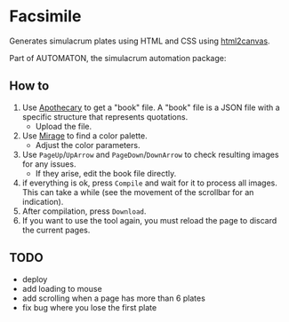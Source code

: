 # Facsimile

Generates simulacrum plates using HTML and CSS using [html2canvas](https://html2canvas.hertzen.com/).

Part of AUTOMATON, the simulacrum automation package:

## How to

1.  Use [Apothecary](https://github.com/noah-art3mis/apothecary) to get a "book" file. A "book" file is a JSON file with a specific structure that represents quotations.
    - Upload the file.
1.  Use [Mirage](https://github.com/noah-art3mis/mirage) to find a color palette.
    - Adjust the color parameters.
1.  Use `PageUp`/`UpArrow` and `PageDown`/`DownArrow` to check resulting images for any issues. 
    - If they arise, edit the book file directly.
1.  if everything is ok, press `Compile` and wait for it to process all images. This can take a while (see the movement of the scrollbar for an indication).
1.  After compilation, press `Download`.
1.  If you want to use the tool again, you must reload the page to discard the current pages.

## TODO

-   deploy
-   add loading to mouse
-   add scrolling when a page has more than 6 plates
-   fix bug where you lose the first plate
